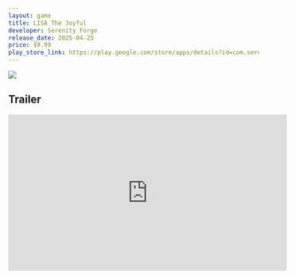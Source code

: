 ```yaml
---
layout: game
title: LISA The Joyful
developer: Serenity Forge
release_date: 2025-04-25
price: $9.99
play_store_link: https://play.google.com/store/apps/details?id=com.serenityforge.lisathejoyful
---
```


<!-- Write your game description here. -->

<!-- Add your image embeds here. Remember to place images in assets/images/ -->
<img src="{{ 'assets/images/lisa_the_joyful_gameplay.jpg' | relative_url }}" />
<!-- IMPORTANT: Please manually place the image file 'lisa_the_joyful_gameplay.jpg' into the 'assets/images/' directory. -->

<!-- Optional: Add a rating section -->
<!-- ## My Rating
<!-- **Overall:** ⭐⭐⭐⭐☆ -->

<!-- Optional: Add a trailer section -->
## Trailer
<iframe width="560" height="315" src="https://www.youtube.com/embed/QVGGud3dF8c?si=WuHGr6i7mywbsk_J" title="YouTube video player" frameborder="0" allow="accelerometer; autoplay; clipboard-write; encrypted-media; gyroscope; picture-in-picture; web-share" referrerpolicy="strict-origin-when-cross-origin" allowfullscreen></iframe>
